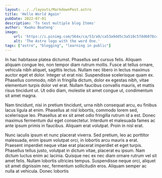 ```yaml
---
layout: ../../layouts/MarkdownPost.astro
title: 'Hello World Again'
pubDate: 2022-07-01
description: 'To test multiple blog Items'
author: 'Kwaku Boateng'
image:
    url: 'https://i.pinimg.com/564x/ca/53/a9/ca53a9dd5c3a518c57dd6078c4ded66b.jpg'
    alt: 'The Astro logo with the word One.'
tags: ["astro", "blogging", "learning in public"]
---
```


In hac habitasse platea dictumst. Phasellus sed cursus felis. Aliquam aliquam congue leo, non tempor diam rutrum mollis. Fusce at tellus ornare, vehicula nibh aliquet, sagittis lectus. Nullam nec libero in lectus maximus auctor eget et dolor. Integer ut erat nisi. Suspendisse scelerisque quam ex. Phasellus commodo, nibh in fringilla dictum, dolor ex egestas nibh, vitae elementum turpis dolor vel erat. Nullam faucibus convallis mauris, et mattis risus tincidunt ut. Ut odio diam, molestie sit amet congue ut, condimentum sit amet magna.


Nam tincidunt, nisi in pretium tincidunt, urna nibh consequat arcu, eu finibus lacus ligula at enim. Phasellus at nisl lobortis, commodo lorem sed, scelerisque leo. Phasellus at ex sit amet odio fringilla rutrum id a est. Donec maximus fermentum dui eget consectetur. Interdum et malesuada fames ac ante ipsum primis in faucibus. Aliquam erat volutpat. Proin in nisl erat.


Nunc iaculis ipsum et nunc placerat viverra. Sed pretium, leo ac porttitor malesuada, enim ipsum volutpat orci, in lobortis arcu mauris a erat. Praesent imperdiet neque vitae erat placerat imperdiet et eget turpis. Phasellus tellus justo, volutpat in dictum vitae, placerat eu ipsum. Nam dictum luctus enim ac lacinia. Quisque nec ex nec diam ornare rutrum vel sit amet felis. Nullam lobortis ultricies tempus. Suspendisse neque orci, aliquet sit amet dignissim nec, fermentum sollicitudin eros. Aliquam semper ac nulla at vehicula. Donec lobortis